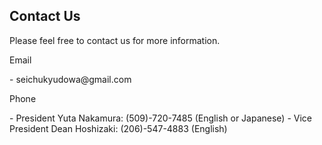 ## Contact Us
Please feel free to contact us for more information.

<dl><dt>Email<dl><dt>
- seichukyudowa@gmail.com

<dl><dt>Phone</dt></dl>
- President Yuta Nakamura: (509)-720-7485 (English or Japanese)
- Vice President Dean Hoshizaki: (206)-547-4883 (English)

